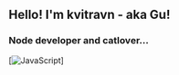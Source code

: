 ## Hello! I'm kvitravn - aka Gu!

### Node developer and catlover...

[![JavaScript](https://img.shields.io/static/v1?label=&message=JavaScript&color=F1E05A&logo=javascript&logoColor=FFFFFF)]


<!--
**Gustaf-Toledo/Gustaf-Toledo** is a ✨ _special_ ✨ repository because its `README.md` (this file) appears on your GitHub profile.
